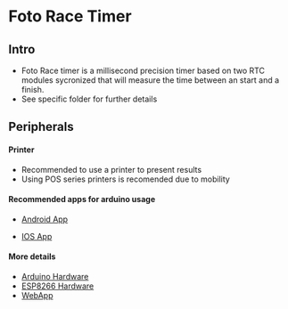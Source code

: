 # Foto Race Timer
## Intro
* Foto Race timer is a millisecond precision timer based on two RTC modules sycronized that will measure the time between an start and a finish.
* See specific folder for further details
## Peripherals 
#### Printer
* Recommended to use a printer to present results
* Using POS series printers is recomended due to mobility
#### Recommended apps for arduino usage
* [Android App](https://play.google.com/store/apps/details?id=com.phucynwa.mini.portable.bluetooth.pos.printer) 

* [IOS App](https://apps.apple.com/br/app/bluetooth-thermal-printer/id1599863946)

#### More details

* [Arduino Hardware](https://github.com/caiocgv/FotoRaceTimer/blob/main/Arduino/README.md)
* [ESP8266 Hardware](https://github.com/caiocgv/FotoRaceTimer/blob/main/Esp8266/readme.md)
* [WebApp](https://github.com/caiocgv/FotoRaceTimer/tree/main/Data_Script/Flask)

